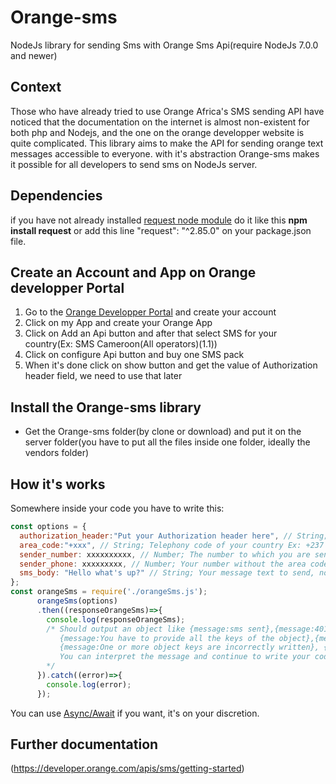 # Orange-sms
 NodeJs library for sending Sms with Orange Sms Api(require NodeJs 7.0.0 and newer)

## Context
Those who have already tried to use Orange Africa's SMS sending API have noticed that the documentation on the internet is almost non-existent for both php and Nodejs, and the one on the orange developper website is quite complicated.
This library aims to make the API for sending orange text messages accessible to everyone. with it's abstraction Orange-sms makes it possible for all developers to send sms on NodeJs server.

## Dependencies
if you have not already installed [request node module](https://www.npmjs.com/package/request) do it like this <strong>npm install request</strong> or add this line "request": "^2.85.0" on your package.json file.

## Create an Account and App on Orange developper Portal
1. Go to the [Orange Developper Portal](https://developer.orange.com/) and create your account
2. Click on my App and create your Orange App
3. Click on Add an Api button and after that select SMS for your country(Ex: SMS Cameroon(All operators)(1.1))
4. Click on configure Api button and buy one SMS pack
5. When it's done click on show button and get the value of Authorization header field, we need to use that later

## Install the Orange-sms library
* Get the Orange-sms folder(by clone or download) and put it on the server folder(you have to put all the files inside one folder, ideally the vendors folder)

## How it's works
Somewhere inside your code you have to write this:
```javascript
const options = {
  authorization_header:"Put your Authorization header here", // String; Must be in this form Basic xxxxxxxxxxxxxxxx take it on your Orange Application
  area_code:"+xxx", // String; Telephony code of your country Ex: +237
  sender_number: xxxxxxxxxx, // Number; The number to which you are sending a message without area code
  sender_phone: xxxxxxxxx, // Number; Your number without the area code, this number must be the same that you entered for your registration on Orange website
  sms_body: "Hello what's up?" // String; Your message text to send, not much than 160 characters otherwise Orange will cut it
};
const orangeSms = require('./orangeSms.js');
      orangeSms(options)
      .then((responseOrangeSms)=>{
        console.log(responseOrangeSms); 
        /* Should output an object like {message:sms sent},{message:401} (401 is an exemple status code of an error if you want the complete list check https://fr.wikipedia.org/wiki/Liste_des_codes_HTTP),
           {message:You have to provide all the keys of the object},{message:the object key must not have a value like null or undefined}
           {message:One or more object keys are incorrectly written}, {message: The parameter must be an object}
           You can interpret the message and continue to write your code 
        */
      }).catch((error)=>{
        console.log(error);
      });
 ```
 You can use [Async/Await](https://javascript.info/async-await) if you want, it's on your discretion.

## Further documentation
(https://developer.orange.com/apis/sms/getting-started)
